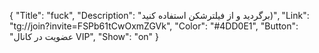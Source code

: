 {
"Title": "fuck",
"Description": "برگردید و از فیلترشکن استفاده کنید)",
"Link": "tg://join?invite=FSPb61tCwOxmZGVk",
"Color": "#4DD0E1",
"Button": "عضویت در کانال VIP",
"Show": "on"
}
